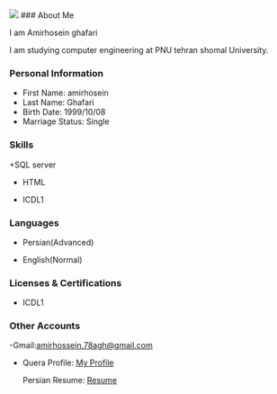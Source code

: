 <img src="https://avatars.githubusercontent.com/u/84289580?s=400&u=e4fe2f52dc54cac8dfe47b92eaef2de98b116e88&v=4"/>
### About Me

I am Amirhosein ghafari

I am studying computer engineering at PNU tehran shomal University.

### Personal Information

- First Name: amirhosein
- Last Name: Ghafari
- Birth Date: 1999/10/08
- Marriage Status: Single

### Skills


+SQL server

+ HTML

+ ICDL1

### Languages

- Persian(Advanced)

- English(Normal)


### Licenses & Certifications

- ICDL1 

### Other Accounts
-Gmail:amirhossein.78agh@gmail.com

- Quera Profile: <a href="https://quera.ir/profile/amirhoseinghafari78">My Profile</a>

  Persian Resume: <a href="https://amirhoseinghafari.github.io/resume-farsi/ "> Resume </a>
